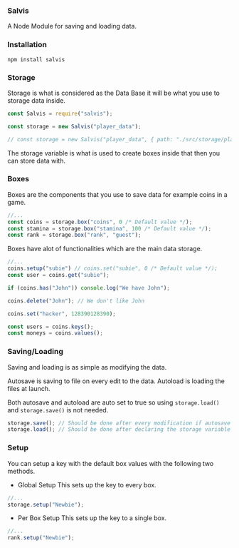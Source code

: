 ### Salvis
A Node Module for saving and loading data.

### Installation
```
npm install salvis
```

### Storage
Storage is what is considered as the Data Base
it will be what you use to storage data inside.

```js
const Salvis = require("salvis");

const storage = new Salvis("player_data");

// const storage = new Salvis("player_data", { path: "./src/storage/players" /* Default ./.data/storage_id */, autosave: false /* Default true */, autoload: false /* Default true */ });
```

The storage variable is what is used to create
boxes inside that then you can store data with.

### Boxes
Boxes are the components that you use to save data
for example coins in a game.

```js
//...
const coins = storage.box("coins", 0 /* Default value */);
const stamina = storage.box("stamina", 100 /* Default value */);
const rank = storage.box("rank", "guest");
```

Boxes have alot of functionalities which are the
main data storage.

```js
//...
coins.setup("subie") // coins.set("subie", 0 /* Default value */);
const user = coins.get("subie");

if (coins.has("John")) console.log("We have John");

coins.delete("John"); // We don't like John

coins.set("hacker", 128390128390);

const users = coins.keys();
const moneys = coins.values();
```

### Saving/Loading
Saving and loading is as simple as modifying the data.

Autosave is saving to file on every edit to the data.
Autoload is loading the files at launch.

Both autosave and autoload are auto set to true so using `storage.load()`
and `storage.save()` is not needed.

```js
storage.save(); // Should be done after every modification if autosave is disabled
storage.load(); // Should be done after declaring the storage variable if autoload is disabled
```

### Setup
You can setup a key with the default box values with the
following two methods.

- Global Setup
This sets up the key to every box.
```js
//...
storage.setup("Newbie");
```

- Per Box Setup
This sets up the key to a single box.
```js
//...
rank.setup("Newbie");
```